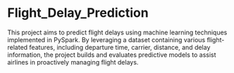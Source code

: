 # Flight_Delay_Prediction
 This project aims to predict flight delays using machine learning techniques implemented in PySpark. By leveraging a dataset containing various flight-related features, including departure time, carrier, distance, and delay information, the project builds and evaluates predictive models to assist airlines in proactively managing flight delays. 
